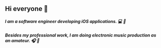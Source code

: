 ## Hi everyone :wave:

##### I am a software engineer developing iOS applications. :computer: :iphone:

##### Besides my professional work, I am doing electronic music production as an amateur. :headphones: :musical_keyboard:
